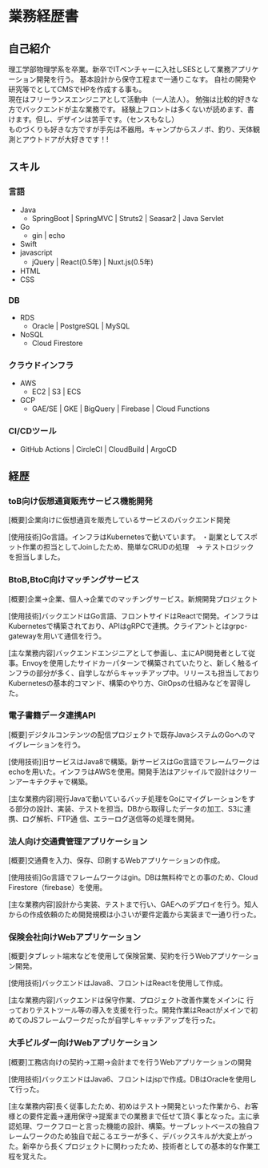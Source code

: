 # 業務経歴書

## 自己紹介
理工学部物理学系を卒業。新卒でITベンチャーに入社しSESとして業務アプリケーション開発を行う。 基本設計から保守工程まで一通りこなす。 自社の開発や研究等でとしてCMSでHPを作成する事も。  
現在はフリーランスエンジニアとして活動中（一人法人）。 勉強は比較的好きな方でバックエンドが主な業務です。 経験上フロントは多くないが読めます、書けます。但し、デザインは苦手です。（センスもなし）  
ものづくりも好きな方ですが手先は不器用。キャンプからスノボ、釣り、天体観測とアウトドアが大好きです！!  

## スキル
### 言語
+ Java
    + SpringBoot | SpringMVC | Struts2 | Seasar2 | Java Servlet
+ Go
    + gin | echo
+ Swift
+ javascript
    + jQuery | React(0.5年) | Nuxt.js(0.5年)
+ HTML
+ CSS

### DB
+ RDS
    + Oracle | PostgreSQL | MySQL
+ NoSQL
    + Cloud Firestore

### クラウドインフラ
+ AWS
    + EC2 | S3 | ECS
+ GCP
    + GAE/SE | GKE | BigQuery | Firebase | Cloud Functions

### CI/CDツール
+ GitHub Actions | CircleCI | CloudBuild | ArgoCD

## 経歴
### toB向け仮想通貨販売サービス機能開発
[概要]企業向けに仮想通貨を販売しているサービスのバックエンド開発

[使用技術]Go言語。インフラはKubernetesで動いています。
・副業としてスポット作業の担当としてJoinしたため、簡単なCRUDの処理　-> テストロジックを担当しました。

### BtoB,BtoC向けマッチングサービス
[概要]企業→企業、個人→企業でのマッチングサービス。新規開発プロジェクト

[使用技術]バックエンドはGo言語、フロントサイドはReactで開発。インフラはKubernetesで構築されており、APIはgRPCで連携。クライアントとはgrpc-gatewayを用いて通信を行う。

[主な業務内容]バックエンドエンジニアとして参画し、主にAPI開発者として従事。Envoyを使用したサイドカーパターンで構築されていたりと、新しく触るインフラの部分が多く、自学しながらキャッチアップ中。リリースも担当しておりKubernetesの基本的コマンド、構築のやり方、GitOpsの仕組みなどを習得した。

### 電子書籍データ連携API
[概要]デジタルコンテンツの配信プロジェクトで既存JavaシステムのGoへのマイグレーションを行う。

[使用技術]旧サービスはJava8で構築。新サービスはGo言語でフレームワークはechoを用いた。インフラはAWSを使用。開発手法はアジャイルで設計はクリーンアーキテクチャで構築。

[主な業務内容]現行Javaで動いているバッチ処理をGoにマイグレーションをする部分の設計、実装、テストを担当。DBから取得したデータの加工、S3に連携、ログ解析、FTP通 信、エラーログ送信等の処理を開発。

### 法人向け交通費管理アプリケーション
[概要]交通費を入力、保存、印刷するWebアプリケーションの作成。

[使用技術]Go言語でフレームワークはgin。DBは無料枠でとの事のため、Cloud Firestore（firebase）を使用。

[主な業務内容]設計から実装、テストまで行い、GAEへのデプロイを行う。知人からの作成依頼のため開発規模は小さいが要件定義から実装まで一通り行った。

### 保険会社向けWebアプリケーション
[概要]タブレット端末などを使用して保険営業、契約を行うWebアプリケーション開発。

[使用技術]バックエンドはJava8、フロントはReactを使用して作成。

[主な業務内容]バックエンドは保守作業、プロジェクト改善作業をメインに 行っておりテストツール等の導入を支援を行った。開発作業はReactがメインで初めてのJSフレームワークだったが自学しキャッチアップを行った。

### 大手ビルダー向けWebアプリケーション
[概要]工務店向けの契約→工期→会計までを行うWebアプリケーションの開発

[使用技術]バックエンドはJava6、フロントはjspで作成。DBはOracleを使用して行った。

[主な業務内容]長く従事したため、初めはテスト→開発といった作業から、お客様との要件定義→運用保守→提案までの業務まで任せて頂く事となった。主に承認処理、ワークフローと言った機能の設計、構築。サーブレットベースの独自フレームワークのため独自で起こるエラーが多く、デバックスキルが大変上がった。新卒から長くプロジェクトに関わったため、技術者としての基本的な作業工程を覚えた。


